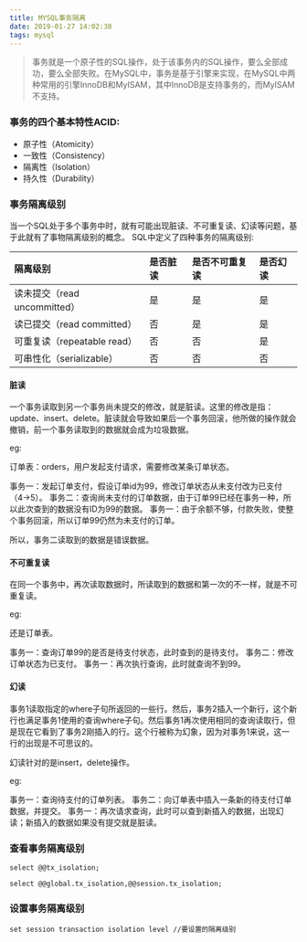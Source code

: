 ```yaml
---
title: MYSQL事务隔离
date: 2019-01-27 14:02:38
tags: mysql
---
```


> 事务就是一个原子性的SQL操作，处于该事务内的SQL操作，要么全部成功，要么全部失败。在MySQL中，事务是基于引擎来实现，在MySQL中两种常用的引擎InnoDB和MyISAM，其中InnoDB是支持事务的，而MyISAM不支持。

<!-- more -->

### 事务的四个基本特性ACID:

- 原子性（Atomicity）
- 一致性（Consistency）
- 隔离性（Isolation）
- 持久性（Durability）

### 事务隔离级别

当一个SQL处于多个事务中时，就有可能出现脏读、不可重复读、幻读等问题，基于此就有了事物隔离级别的概念。 SQL中定义了四种事务的隔离级别:

| 隔离级别                     | 是否脏读 | 是否不可重复读 | 是否幻读 |
| :--------------------------- | :------- | :------------- | :------- |
| 读未提交（read uncommitted） | 是       | 是             | 是       |
| 读已提交（read committed）   | 否       | 是             | 是       |
| 可重复读（repeatable read）  | 否       | 否             | 是       |
| 可串性化（serializable）     | 否       | 否             | 否       |

#### 脏读

一个事务读取到另一个事务尚未提交的修改，就是脏读。这里的修改是指：update、insert、delete。脏读就会导致如果后一个事务回滚，他所做的操作就会撤销，前一个事务读取到的数据就会成为垃圾数据。

eg:

订单表：orders，用户发起支付请求，需要修改某条订单状态。

事务一：发起订单支付，假设订单id为99，修改订单状态从未支付改为已支付（4->5）。
事务二：查询尚未支付的订单数据，由于订单99已经在事务一种，所以此次查到的数据没有ID为99的数据。
事务一：由于余额不够，付款失败，使整个事务回滚，所以订单99仍然为未支付的订单。

所以，事务二读取到的数据是错误数据。

#### 不可重复读

在同一个事务中，再次读取数据时，所读取到的数据和第一次的不一样，就是不可重复读。

eg:

还是订单表。

事务一：查询订单99的是否是待支付状态，此时查到的是待支付。
事务二：修改订单状态为已支付。
事务一：再次执行查询，此时就查询不到99。

#### 幻读

事务1读取指定的where子句所返回的一些行。然后，事务2插入一个新行，这个新行也满足事务1使用的查询where子句。然后事务1再次使用相同的查询读取行，但是现在它看到了事务2刚插入的行。这个行被称为幻象，因为对事务1来说，这一行的出现是不可思议的。

幻读针对的是insert，delete操作。

eg:

事务一：查询待支付的订单列表。
事务二：向订单表中插入一条新的待支付订单数据，并提交。
事务一：再次请求查询，此时可以查到新插入的数据，出现幻读；新插入的数据如果没有提交就是脏读。

### 查看事务隔离级别

```mysql
select @@tx_isolation;

select @@global.tx_isolation,@@session.tx_isolation;
```

### 设置事务隔离级别

```mysql
set session transaction isolation level //要设置的隔离级别
```

